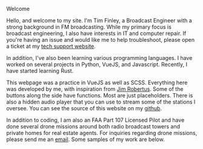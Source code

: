 <SectionHR>Welcome</SectionHR>

Hello, and welcome to my site. I'm Tim Finley, a Broadcast Engineer with a strong background in FM broadcasting.
While my primary focus is broadcast engineering, I also have interests in IT and computer repair. If you're having an issue and would like me to help troubleshoot, please open a ticket at my [tech support website](https://fgtech.finley-group.com).

In addition, I've also been learning various programming languages. I have worked on several projects in Python, VueJS, and Javascript. Recently, I have started learning Rust.  

This webpage was a practice in VueJS as well as SCSS. Everything here was developed by me, with inspiration from [Jim Robertus](https://thelcars.com/). Some of the buttons along the side have functions. Most are just placeholders. There is also a hidden audio player that you can use to stream some of the stations I oversee. You can see the source of this website on my [github](https://github.com/maxtimbo/finley-group-lcars).

In addition to coding, I am also an FAA Part 107 Licensed Pilot and have done several drone missions around both radio broadcast towers and private homes for real estate agents. For inquiries regarding drone missions, please send me an [email](mailto:tim.finley24@gmail.com). Some samples of my work are below.

<script setup>
import { SectionHR } from '@/elements';
</script>
